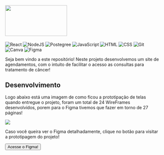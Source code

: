 # <img src="https://github.com/nicholas-sc-08/Projeto-SA-2a-Modulo-SENAI/blob/main/Projeto-SA/public/Logo_Footer.svg" width='200px' height='100px'/>
![React](https://img.shields.io/badge/React-20232A?style=for-the-badge&logo=react&logoColor=61DAFB)
![NodeJS](https://img.shields.io/badge/Node%20js-339933?style=for-the-badge&logo=nodedotjs&logoColor=white)
![Postegree](https://img.shields.io/badge/postgresql-4169e1?style=for-the-badge&logo=postgresql&logoColor=white)
![JavaScript](https://img.shields.io/badge/JavaScript-F7DF1E?style=for-the-badge&logo=javascript&logoColor=black)
![HTML](https://img.shields.io/badge/HTML5-E34F26?style=for-the-badge&logo=html5&logoColor=white)
![CSS](https://img.shields.io/badge/CSS3-1572B6?style=for-the-badge&logo=css3&logoColor=white)
![Git](https://img.shields.io/badge/GIT-E44C30?style=for-the-badge&logo=git&logoColor=black)
![Canva](https://img.shields.io/badge/Canva-%2300C4CC.svg?&style=for-the-badge&logo=Canva&logoColor=black)
![Figma](https://img.shields.io/badge/Figma-090909?style=for-the-badge&logo=figma&logoColor=white)

<p>Seja bem vindo a este repositório! Neste projeto desenvolvemos um site de agendamentos, com o intuito de facilitar o acesso as consultas para tratamento de câncer!</p>

## Desenvolvimento

<p>Logo abaixo está uma imagem de como ficou a prototipação de telas quando entregue o projeto, foram um total de 24 WireFrames desenvolvidos, porem para o Figma tivemos que fazer em torno de 27 páginas!</p>

<img src='https://github.com/nicholas-sc-08/Projeto-SA-2a-Modulo-SENAI/blob/main/Imagens_Readme/Prototipagem_Figma.png'/>

<p>Caso você queira ver o Figma detalhadamente, clique no botão para visitar a prototipagem do projeto!</p>
<a href='https://www.figma.com/design/VizoKBMnKxm9Z9LTnxk8gb/OncoMed-S.A?t=AahHoVgF3qlPIBWa-1'>
<button>Acesse o Figma!</button>
</a>

